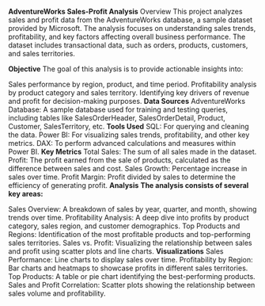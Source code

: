 **AdventureWorks Sales-Profit Analysis**
Overview
This project analyzes sales and profit data from the AdventureWorks database, a sample dataset provided by Microsoft. The analysis focuses on understanding sales trends, profitability, and key factors affecting overall business performance. The dataset includes transactional data, such as orders, products, customers, and sales territories.

**Objective**
The goal of this analysis is to provide actionable insights into:

Sales performance by region, product, and time period.
Profitability analysis by product category and sales territory.
Identifying key drivers of revenue and profit for decision-making purposes.
**Data Sources**
AdventureWorks Database: A sample database used for training and testing queries, including tables like SalesOrderHeader, SalesOrderDetail, Product, Customer, SalesTerritory, etc.
**Tools Used**
SQL: For querying and cleaning the data.
Power BI: For visualizing sales trends, profitability, and other key metrics.
DAX: To perform advanced calculations and measures within Power BI.
**Key Metrics**
Total Sales: The sum of all sales made in the dataset.
Profit: The profit earned from the sale of products, calculated as the difference between sales and cost.
Sales Growth: Percentage increase in sales over time.
Profit Margin: Profit divided by sales to determine the efficiency of generating profit.
**Analysis**
**The analysis consists of several key areas:**

Sales Overview: A breakdown of sales by year, quarter, and month, showing trends over time.
Profitability Analysis: A deep dive into profits by product category, sales region, and customer demographics.
Top Products and Regions: Identification of the most profitable products and top-performing sales territories.
Sales vs. Profit: Visualizing the relationship between sales and profit using scatter plots and line charts.
**Visualizations**
Sales Performance: Line charts to display sales over time.
Profitability by Region: Bar charts and heatmaps to showcase profits in different sales territories.
Top Products: A table or pie chart identifying the best-performing products.
Sales and Profit Correlation: Scatter plots showing the relationship between sales volume and profitability.
